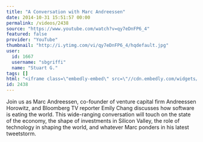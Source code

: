 ```yaml
---
title: "A Conversation with Marc Andreessen"
date: 2014-10-31 15:51:57 00:00
permalink: /videos/2438
source: "https://www.youtube.com/watch?v=qy7eDnFP6_4"
featured: false
provider: "YouTube"
thumbnail: "http://i.ytimg.com/vi/qy7eDnFP6_4/hqdefault.jpg"
user:
  id: 1667
  username: "sbgriffi"
  name: "Stuart G."
tags: []
html: "<iframe class=\"embedly-embed\" src=\"//cdn.embedly.com/widgets/media.html?src=http%3A%2F%2Fwww.youtube.com%2Fembed%2Fqy7eDnFP6_4%3Fwmode%3Dtransparent%26feature%3Doembed&wmode=transparent&url=http%3A%2F%2Fwww.youtube.com%2Fwatch%3Fv%3Dqy7eDnFP6_4&image=http%3A%2F%2Fi.ytimg.com%2Fvi%2Fqy7eDnFP6_4%2Fhqdefault.jpg&key=daaebf4d9cdd46779200162d0ca86e20&type=text%2Fhtml&schema=youtube\" width=\"854\" height=\"480\" scrolling=\"no\" frameborder=\"0\" allowfullscreen></iframe>"
id: 2438
---
```


Join us as Marc Andreessen, co-founder of venture capital firm Andreessen Horowitz, and Bloomberg TV reporter Emily Chang discusses how software is eating the world. This wide-ranging conversation will touch on the state of the economy, the shape of investments in Silicon Valley, the role of technology in shaping the world, and whatever Marc ponders in his latest tweetstorm.
